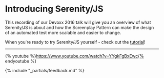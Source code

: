 # Introducing Serenity/JS

This recording of our Devoxx 2016 talk will give you an overview of what Serenity/JS is about
and how the Screenplay Pattern can make the design of an automated test more scalable
and easier to change.

When you're ready to try Serenity/JS yourself - check out the [tutorial](from-scripts-to-serenity/readme.md)!

----

{% youtube %}https://www.youtube.com/watch?v=YYgkFgBxEwc{% endyoutube %}

{% include "_partials/feedback.md" %}